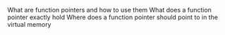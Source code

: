 What are function pointers and how to use them
What does a function pointer exactly hold
Where does a function pointer should point to in the virtual memory
